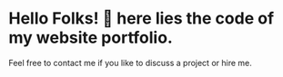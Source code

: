 Hello Folks! 👋 here lies the code of my website portfolio. 
======================================

Feel free to contact me if you like to discuss a project or hire me.
